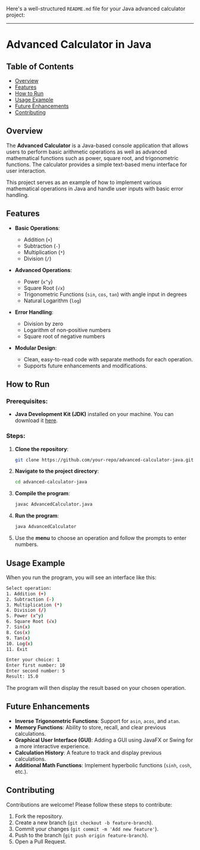 Here's a well-structured `README.md` file for your Java advanced calculator project:

---

# Advanced Calculator in Java

## Table of Contents
- [Overview](#overview)
- [Features](#features)
- [How to Run](#how-to-run)
- [Usage Example](#usage-example)
- [Future Enhancements](#future-enhancements)
- [Contributing](#contributing)

## Overview
The **Advanced Calculator** is a Java-based console application that allows users to perform basic arithmetic operations as well as advanced mathematical functions such as power, square root, and trigonometric functions. The calculator provides a simple text-based menu interface for user interaction.

This project serves as an example of how to implement various mathematical operations in Java and handle user inputs with basic error handling.

## Features
- **Basic Operations**:
  - Addition (`+`)
  - Subtraction (`-`)
  - Multiplication (`*`)
  - Division (`/`)

- **Advanced Operations**:
  - Power (`x^y`)
  - Square Root (`√x`)
  - Trigonometric Functions (`sin`, `cos`, `tan`) with angle input in degrees
  - Natural Logarithm (`log`)

- **Error Handling**:
  - Division by zero
  - Logarithm of non-positive numbers
  - Square root of negative numbers

- **Modular Design**:
  - Clean, easy-to-read code with separate methods for each operation.
  - Supports future enhancements and modifications.

## How to Run
### Prerequisites:
- **Java Development Kit (JDK)** installed on your machine. You can download it [here](https://www.oracle.com/java/technologies/javase-jdk11-downloads.html).

### Steps:
1. **Clone the repository**:
   ```bash
   git clone https://github.com/your-repo/advanced-calculator-java.git
   ```

2. **Navigate to the project directory**:
   ```bash
   cd advanced-calculator-java
   ```

3. **Compile the program**:
   ```bash
   javac AdvancedCalculator.java
   ```

4. **Run the program**:
   ```bash
   java AdvancedCalculator
   ```

5. Use the **menu** to choose an operation and follow the prompts to enter numbers.

## Usage Example

When you run the program, you will see an interface like this:

```bash
Select operation:
1. Addition (+)
2. Subtraction (-)
3. Multiplication (*)
4. Division (/)
5. Power (x^y)
6. Square Root (√x)
7. Sin(x)
8. Cos(x)
9. Tan(x)
10. Log(x)
11. Exit

Enter your choice: 1
Enter first number: 10
Enter second number: 5
Result: 15.0
```

The program will then display the result based on your chosen operation.

## Future Enhancements
- **Inverse Trigonometric Functions**: Support for `asin`, `acos`, and `atan`.
- **Memory Functions**: Ability to store, recall, and clear previous calculations.
- **Graphical User Interface (GUI)**: Adding a GUI using JavaFX or Swing for a more interactive experience.
- **Calculation History**: A feature to track and display previous calculations.
- **Additional Math Functions**: Implement hyperbolic functions (`sinh`, `cosh`, etc.).

## Contributing
Contributions are welcome! Please follow these steps to contribute:
1. Fork the repository.
2. Create a new branch (`git checkout -b feature-branch`).
3. Commit your changes (`git commit -m 'Add new feature'`).
4. Push to the branch (`git push origin feature-branch`).
5. Open a Pull Request.
